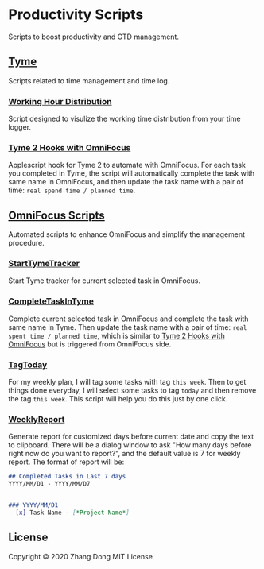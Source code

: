 # Productivity Scripts
Scripts to boost productivity and GTD management.

## [Tyme](https://github.com/zdong1995/productivity_script/tree/master/Tyme)
Scripts related to time management and time log.

### [Working Hour Distribution](https://github.com/zdong1995/productivity_script/tree/master/Tyme/Working_hour/)
Script designed to visulize the working time distribution from your time logger.

### [Tyme 2 Hooks with OmniFocus](https://github.com/zdong1995/productivity_script/tree/master/Tyme/Tyme2_hooks/)
Applescript hook for Tyme 2 to automate with OmniFocus. For each task you completed in Tyme, the script will automatically complete the task with same name in OmniFocus, and then update the task name with a pair of time: `real spend time / planned time`.

## [OmniFocus Scripts](https://github.com/zdong1995/productivity_script/tree/master/OmniFocus)
Automated scripts to enhance OmniFocus and simplify the management procedure.

### [StartTymeTracker](https://github.com/zdong1995/productivity_script/tree/master/OmniFocus/StartTymeTracker)
Start Tyme tracker for current selected task in OmniFocus.

### [CompleteTaskInTyme]()
Complete current selected task in OmniFocus and complete the task with same name in Tyme. Then update the task name with a pair of time: `real spent time / planned time`, which is similar to [Tyme 2 Hooks with OmniFocus](https://github.com/zdong1995/productivity_script/tree/master/Tyme/Tyme2_hooks/) but is triggered from OmniFocus side.

### [TagToday](https://github.com/zdong1995/productivity_script/tree/master/OmniFocus/TagToday)
For my weekly plan, I will tag some tasks with tag `this week`. Then to get things done everyday, I will select some tasks to tag `today` and then remove the tag `this week`. This script will help you do this just by one click.
### [WeeklyReport](https://github.com/zdong1995/productivity_script/tree/master/OmniFocus/WeeklyReport)
Generate report for customized days before current date and copy the text to clipboard. There will be a dialog window to ask "How many days before right now do you want to report?", and the default value is 7 for weekly report. The format of report will be:
``` markdown
## Completed Tasks in Last 7 days
YYYY/MM/D1 - YYYY/MM/D7


### YYYY/MM/D1
- [x] Task Name - [*Project Name*]
```
## License
Copyright © 2020 Zhang Dong
MIT License